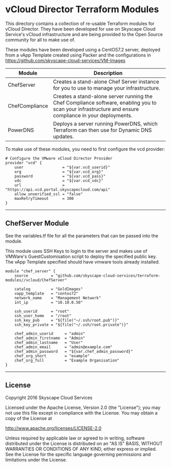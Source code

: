 # vCloud Director Terraform Modules

This directory contains a collection of re-usable Terraform modules for vCloud Director. They have been developed for use on Skyscape Cloud Service's vCloud infrastructure and are being provided to the Open Source community for all to make use of.

These modules have been developed using a CentOS7.2 server, deployed from a vApp Template created using Packer and the configurations in https://github.com/skyscape-cloud-services/VM-Images 

| Module | Description |
| --- | --- |
| ChefServer | Creates a stand-alone Chef Server instance for you to use to manage your infrastructure. |
| ChefCompliance | Creates a stand-alone server running the Chef Compliance software, enabling you to scan your infrastructure and ensure compliance in your deployments. |
| PowerDNS | Deploys a server running PowerDNS, which Terraform can then use for Dynamic DNS updates. |

To make use of these modules, you need to first configure the vcd provider:
```
# Configure the VMware vCloud Director Provider
provider "vcd" {
    user                 = "${var.vcd_userid}"
    org                  = "${var.vcd_org}"
    password             = "${var.vcd_pass}"
    vdc                  = "${var.vcd_vdc}"
    url                  = "https://api.vcd.portal.skyscapecloud.com/api"
    allow_unverified_ssl = "false"
    maxRetryTimeout      = 300
}
```


----------
## ChefServer Module
See the variables.tf file for all the parameters that can be passed into the module.

This module uses SSH Keys to login to the server and makes use of VMWare's GuestCustomisation script to deploy the specified public key. The vApp Template  specified should have vmware tools already installed.
```
module "chef_server" {
	source          = "github.com/skyscape-cloud-services/terraform-modules//vcloud/ChefServer"

    catalog         = "GoldImages"
    vapp_template   = "centos72"
	network_name    = "Management Network"
	int_ip          = "10.10.0.50"

    ssh_userid      = "root"
    ssh_user_home   = "/root"
	ssh_key_pub     = "${file("~/.ssh/root.pub")}"
	ssh_key_private = "${file("~/.ssh/root.private")}"

	chef_admin_userid     = "admin" 
	chef_admin_firstname  = "Admin" 
	chef_admin_lastname   = "User" 
	chef_admin_email      = "admin@example.com" 
	chef_admin_password   = "${var.chef_admin_password}" 
	chef_org_short        = "example" 
	chef_org_full         = "Example Organisation" 
}
```

----------

License
-------
Copyright 2016 Skyscape Cloud Services

Licensed under the Apache License, Version 2.0 (the "License"); you may not use this file except in compliance with the License. You may obtain a copy of the License at

http://www.apache.org/licenses/LICENSE-2.0

Unless required by applicable law or agreed to in writing, software distributed under the License is distributed on an "AS IS" BASIS, WITHOUT WARRANTIES OR CONDITIONS OF ANY KIND, either express or implied. See the License for the specific language governing permissions and limitations under the License.
